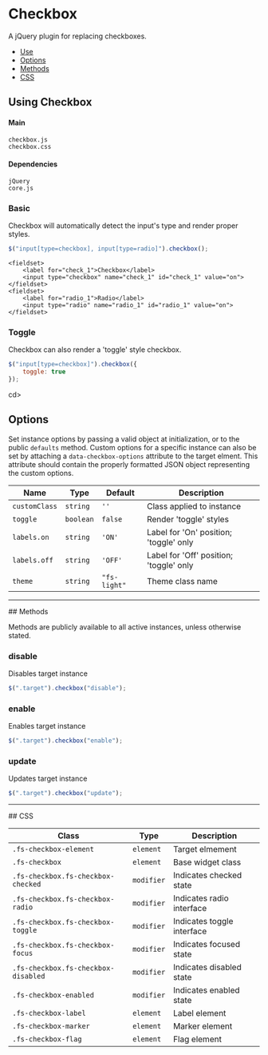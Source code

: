 # Checkbox

A jQuery plugin for replacing checkboxes.

<!-- HEADER END -->

<!-- NAV START -->

* [Use](#use)
* [Options](#options)
* [Methods](#methods)
* [CSS](#css)

<!-- NAV END -->

<!-- DEMO BUTTON -->

## <a name="use"></a> Using Checkbox


#### Main

```markup
checkbox.js
checkbox.css
```


#### Dependencies

```markup
jQuery
core.js
```

### Basic

Checkbox will automatically detect the input's type and render proper styles.

```javascript
$("input[type=checkbox], input[type=radio]").checkbox();
```

```markup
<fieldset>
	<label for="check_1">Checkbox</label>
	<input type="checkbox" name="check_1" id="check_1" value="on">
</fieldset>
<fieldset>
	<label for="radio_1">Radio</label>
	<input type="radio" name="radio_1" id="radio_1" value="on">
</fieldset>
```

### Toggle

Checkbox can also render a 'toggle' style checkbox.

```javascript
$("input[type=checkbox]").checkbox({
	toggle: true
});
```

cd>
## <a name="options"></a> Options

Set instance options by passing a valid object at initialization, or to the public `defaults` method. Custom options for a specific instance can also be set by attaching a `data-checkbox-options` attribute to the target elment. This attribute should contain the properly formatted JSON object representing the custom options.

| Name | Type | Default | Description |
| --- | --- | --- | --- |
| `customClass` | `string` | `''` | Class applied to instance |
| `toggle` | `boolean` | `false` | Render 'toggle' styles |
| `labels.on` | `string` | `'ON'` | Label for 'On' position; 'toggle' only |
| `labels.off` | `string` | `'OFF'` | Label for 'Off' position; 'toggle' only |
| `theme` | `string` | `"fs-light"` | Theme class name |

<hr>
## <a name="methods"></a> Methods

Methods are publicly available to all active instances, unless otherwise stated.

### disable

Disables target instance

```javascript
$(".target").checkbox("disable");
```

### enable

Enables target instance

```javascript
$(".target").checkbox("enable");
```

### update

Updates target instance

```javascript
$(".target").checkbox("update");
```

<hr>
## <a name="css"></a> CSS

| Class | Type | Description |
| --- | --- | --- |
| `.fs-checkbox-element` | `element` | Target elmement |
| `.fs-checkbox` | `element` | Base widget class |
| `.fs-checkbox.fs-checkbox-checked` | `modifier` | Indicates checked state |
| `.fs-checkbox.fs-checkbox-radio` | `modifier` | Indicates radio interface |
| `.fs-checkbox.fs-checkbox-toggle` | `modifier` | Indicates toggle interface |
| `.fs-checkbox.fs-checkbox-focus` | `modifier` | Indicates focused state |
| `.fs-checkbox.fs-checkbox-disabled` | `modifier` | Indicates disabled state |
| `.fs-checkbox-enabled` | `modifier` | Indicates enabled state |
| `.fs-checkbox-label` | `element` | Label element |
| `.fs-checkbox-marker` | `element` | Marker element |
| `.fs-checkbox-flag` | `element` | Flag element |

